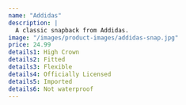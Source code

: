 ```yaml
---
name: "Addidas"
description: |
  A classic snapback from Addidas.
image: "/images/product-images/addidas-snap.jpg"
price: 24.99
details1: High Crown
details2: Fitted
details3: Flexible
details4: Officially Licensed
details5: Imported
details6: Not waterproof
---
```


